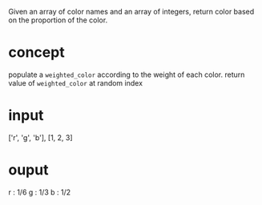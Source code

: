 Given an array of color names and an array of integers, return color based on the proportion of the color.

# concept
populate a `weighted_color` according to the weight of each color. 
return value of `weighted_color` at random index

# input
['r', 'g', 'b'], [1, 2, 3]

# ouput
r : 1/6
g : 1/3
b : 1/2
